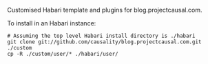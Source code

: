 Customised Habari template and plugins for blog.projectcausal.com.

To install in an Habari instance:

    # Assuming the top level Habari install directory is ./habari
    git clone git://github.com/causality/blog.projectcausal.com.git ./custom
    cp -R ./custom/user/* ./habari/user/
